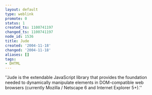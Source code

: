 ```yaml
---
layout: default
type: weblink
promote: 0
status: 1
created_ts: 1100741197
changed_ts: 1100741197
node_id: 1536
title: Jude
created: '2004-11-18'
changed: '2004-11-18'
aliases: []
tags:
- DHTML
---
```

''Jude is the extendable JavaScript library that provides the foundation needed to dynamically manipulate elements in DOM-compatible web browsers (currently Mozilla / Netscape 6 and Internet Explorer 5+).''
